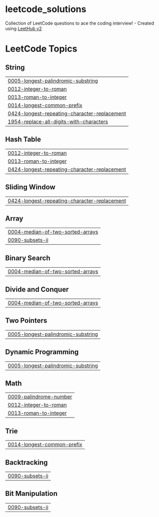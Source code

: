 # leetcode_solutions
Collection of LeetCode questions to ace the coding interview! - Created using [LeetHub v2](https://github.com/arunbhardwaj/LeetHub-2.0)

<!---LeetCode Topics Start-->
# LeetCode Topics
## String
|  |
| ------- |
| [0005-longest-palindromic-substring](https://github.com/gewalttat/leetcode_solutions/tree/master/0005-longest-palindromic-substring) |
| [0012-integer-to-roman](https://github.com/gewalttat/leetcode_solutions/tree/master/0012-integer-to-roman) |
| [0013-roman-to-integer](https://github.com/gewalttat/leetcode_solutions/tree/master/0013-roman-to-integer) |
| [0014-longest-common-prefix](https://github.com/gewalttat/leetcode_solutions/tree/master/0014-longest-common-prefix) |
| [0424-longest-repeating-character-replacement](https://github.com/gewalttat/leetcode_solutions/tree/master/0424-longest-repeating-character-replacement) |
| [1954-replace-all-digits-with-characters](https://github.com/gewalttat/leetcode_solutions/tree/master/1954-replace-all-digits-with-characters) |
## Hash Table
|  |
| ------- |
| [0012-integer-to-roman](https://github.com/gewalttat/leetcode_solutions/tree/master/0012-integer-to-roman) |
| [0013-roman-to-integer](https://github.com/gewalttat/leetcode_solutions/tree/master/0013-roman-to-integer) |
| [0424-longest-repeating-character-replacement](https://github.com/gewalttat/leetcode_solutions/tree/master/0424-longest-repeating-character-replacement) |
## Sliding Window
|  |
| ------- |
| [0424-longest-repeating-character-replacement](https://github.com/gewalttat/leetcode_solutions/tree/master/0424-longest-repeating-character-replacement) |
## Array
|  |
| ------- |
| [0004-median-of-two-sorted-arrays](https://github.com/gewalttat/leetcode_solutions/tree/master/0004-median-of-two-sorted-arrays) |
| [0090-subsets-ii](https://github.com/gewalttat/leetcode_solutions/tree/master/0090-subsets-ii) |
## Binary Search
|  |
| ------- |
| [0004-median-of-two-sorted-arrays](https://github.com/gewalttat/leetcode_solutions/tree/master/0004-median-of-two-sorted-arrays) |
## Divide and Conquer
|  |
| ------- |
| [0004-median-of-two-sorted-arrays](https://github.com/gewalttat/leetcode_solutions/tree/master/0004-median-of-two-sorted-arrays) |
## Two Pointers
|  |
| ------- |
| [0005-longest-palindromic-substring](https://github.com/gewalttat/leetcode_solutions/tree/master/0005-longest-palindromic-substring) |
## Dynamic Programming
|  |
| ------- |
| [0005-longest-palindromic-substring](https://github.com/gewalttat/leetcode_solutions/tree/master/0005-longest-palindromic-substring) |
## Math
|  |
| ------- |
| [0009-palindrome-number](https://github.com/gewalttat/leetcode_solutions/tree/master/0009-palindrome-number) |
| [0012-integer-to-roman](https://github.com/gewalttat/leetcode_solutions/tree/master/0012-integer-to-roman) |
| [0013-roman-to-integer](https://github.com/gewalttat/leetcode_solutions/tree/master/0013-roman-to-integer) |
## Trie
|  |
| ------- |
| [0014-longest-common-prefix](https://github.com/gewalttat/leetcode_solutions/tree/master/0014-longest-common-prefix) |
## Backtracking
|  |
| ------- |
| [0090-subsets-ii](https://github.com/gewalttat/leetcode_solutions/tree/master/0090-subsets-ii) |
## Bit Manipulation
|  |
| ------- |
| [0090-subsets-ii](https://github.com/gewalttat/leetcode_solutions/tree/master/0090-subsets-ii) |
<!---LeetCode Topics End-->
